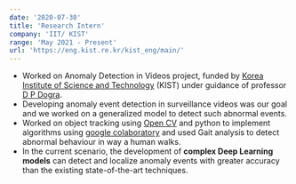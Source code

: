 ```yaml
---
date: '2020-07-30'
title: 'Research Intern'
company: 'IIT/ KIST'
range: 'May 2021 - Present'
url: 'https://eng.kist.re.kr/kist_eng/main/'
---
```


- Worked on Anomaly Detection in Videos project, funded by [Korea Institute of Science and Technology](https://eng.kist.re.kr/kist_eng/main/) (KIST) under guidance of professor [D P Dogra](https://www.iitbbs.ac.in/profile.php/dpdogra/).
- Developing anomaly event detection in surveillance videos was our goal and we worked on a generalized model to detect such abnormal events. 
- Worked on object tracking using [Open CV](/#work) and python to implement algorithms using [google colaboratory](/#work) and used Gait analysis to detect abnormal behaviour in way a human walks.
- In the current scenario, the development of <b>complex Deep Learning models</b> can detect and localize anomaly events with greater accuracy than the existing state-of-the-art techniques. 
